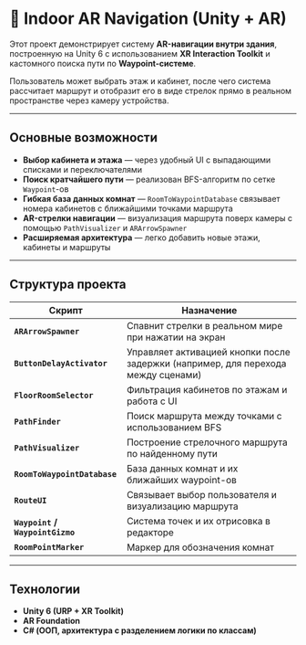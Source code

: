 # 🧭 Indoor AR Navigation (Unity + AR)

Этот проект демонстрирует систему **AR-навигации внутри здания**, построенную на Unity 6 с использованием **XR Interaction Toolkit** и кастомного поиска пути по **Waypoint-системе**.  

Пользователь может выбрать этаж и кабинет, после чего система рассчитает маршрут и отобразит его в виде стрелок прямо в реальном пространстве через камеру устройства.

---

## Основные возможности
- **Выбор кабинета и этажа** — через удобный UI с выпадающими списками и переключателями
- **Поиск кратчайшего пути** — реализован BFS-алгоритм по сетке `Waypoint`-ов
- **Гибкая база данных комнат** — `RoomToWaypointDatabase` связывает номера кабинетов с ближайшими точками маршрута  
- **AR-стрелки навигации** — визуализация маршрута поверх камеры с помощью `PathVisualizer` и `ARArrowSpawner`
- **Расширяемая архитектура** — легко добавить новые этажи, кабинеты и маршруты

---

## Структура проекта
| Скрипт | Назначение |
|--------|------------|
| **`ARArrowSpawner`** | Спавнит стрелки в реальном мире при нажатии на экран |
| **`ButtonDelayActivator`** | Управляет активацией кнопки после задержки (например, для перехода между сценами) |
| **`FloorRoomSelector`** | Фильтрация кабинетов по этажам и работа с UI |
| **`PathFinder`** | Поиск маршрута между точками с использованием BFS |
| **`PathVisualizer`** | Построение стрелочного маршрута по найденному пути |
| **`RoomToWaypointDatabase`** | База данных комнат и их ближайших waypoint-ов |
| **`RouteUI`** | Связывает выбор пользователя и визуализацию маршрута |
| **`Waypoint` / `WaypointGizmo`** | Система точек и их отрисовка в редакторе |
| **`RoomPointMarker`** | Маркер для обозначения комнат |

---

##  Технологии
-  **Unity 6 (URP + XR Toolkit)**  
-  **AR Foundation**  
-  **C# (ООП, архитектура с разделением логики по классам)**  
